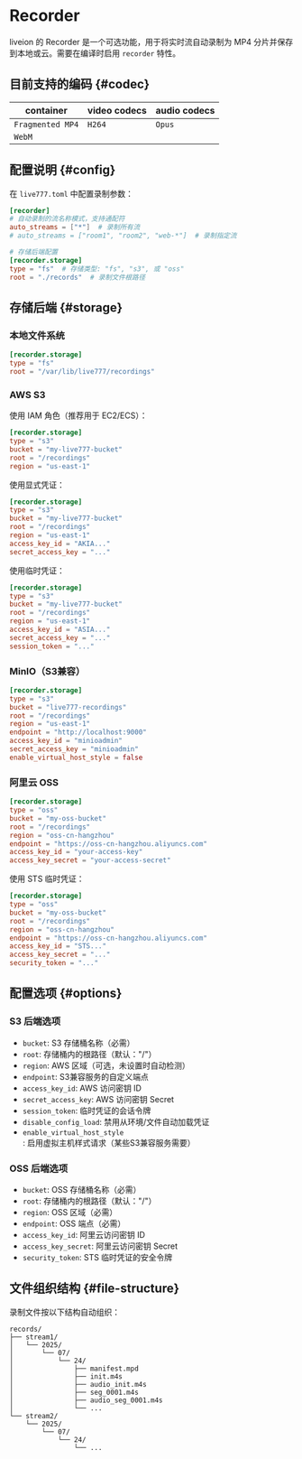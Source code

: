 # Recorder

liveion 的 Recorder 是一个可选功能，用于将实时流自动录制为 MP4 分片并保存到本地或云。需要在编译时启用 `recorder` 特性。

## 目前支持的编码 {#codec}

| container  | video codecs                | audio codecs   |
| -------- | --------------------------- | -------------- |
| `Fragmented MP4`   | `H264` | `Opus` |
| `WebM`   |   |  |

## 配置说明 {#config}

在 `live777.toml` 中配置录制参数：

```toml
[recorder]
# 自动录制的流名称模式，支持通配符
auto_streams = ["*"]  # 录制所有流
# auto_streams = ["room1", "room2", "web-*"]  # 录制指定流

# 存储后端配置
[recorder.storage]
type = "fs"  # 存储类型: "fs", "s3", 或 "oss"
root = "./records"  # 录制文件根路径
```

## 存储后端 {#storage}

### 本地文件系统

```toml
[recorder.storage]
type = "fs"
root = "/var/lib/live777/recordings"
```

### AWS S3

使用 IAM 角色（推荐用于 EC2/ECS）：
```toml
[recorder.storage]
type = "s3"
bucket = "my-live777-bucket"
root = "/recordings"
region = "us-east-1"
```

使用显式凭证：
```toml
[recorder.storage]
type = "s3"
bucket = "my-live777-bucket"
root = "/recordings"
region = "us-east-1"
access_key_id = "AKIA..."
secret_access_key = "..."
```

使用临时凭证：
```toml
[recorder.storage]
type = "s3"
bucket = "my-live777-bucket"
root = "/recordings"
region = "us-east-1"
access_key_id = "ASIA..."
secret_access_key = "..."
session_token = "..."
```

### MinIO（S3兼容）

```toml
[recorder.storage]
type = "s3"
bucket = "live777-recordings"
root = "/recordings"
region = "us-east-1"
endpoint = "http://localhost:9000"
access_key_id = "minioadmin"
secret_access_key = "minioadmin"
enable_virtual_host_style = false
```

### 阿里云 OSS

```toml
[recorder.storage]
type = "oss"
bucket = "my-oss-bucket"
root = "/recordings"
region = "oss-cn-hangzhou"
endpoint = "https://oss-cn-hangzhou.aliyuncs.com"
access_key_id = "your-access-key"
access_key_secret = "your-access-secret"
```

使用 STS 临时凭证：
```toml
[recorder.storage]
type = "oss"
bucket = "my-oss-bucket"
root = "/recordings"
region = "oss-cn-hangzhou"
endpoint = "https://oss-cn-hangzhou.aliyuncs.com"
access_key_id = "STS..."
access_key_secret = "..."
security_token = "..."
```

## 配置选项 {#options}

### S3 后端选项

- `bucket`: S3 存储桶名称（必需）
- `root`: 存储桶内的根路径（默认："/"）
- `region`: AWS 区域（可选，未设置时自动检测）
- `endpoint`: S3兼容服务的自定义端点
- `access_key_id`: AWS 访问密钥 ID
- `secret_access_key`: AWS 访问密钥 Secret
- `session_token`: 临时凭证的会话令牌
- `disable_config_load`: 禁用从环境/文件自动加载凭证
- `enable_virtual_host_style`: 启用虚拟主机样式请求（某些S3兼容服务需要）

### OSS 后端选项

- `bucket`: OSS 存储桶名称（必需）
- `root`: 存储桶内的根路径（默认："/"）
- `region`: OSS 区域（必需）
- `endpoint`: OSS 端点（必需）
- `access_key_id`: 阿里云访问密钥 ID
- `access_key_secret`: 阿里云访问密钥 Secret
- `security_token`: STS 临时凭证的安全令牌

## 文件组织结构 {#file-structure}

录制文件按以下结构自动组织：

```
records/
├── stream1/
│   └── 2025/
│       └── 07/
│           └── 24/
│               ├── manifest.mpd
│               ├── init.m4s
│               ├── audio_init.m4s
│               ├── seg_0001.m4s
│               ├── audio_seg_0001.m4s
│               └── ...
└── stream2/
    └── 2025/
        └── 07/
            └── 24/
                └── ...
```
